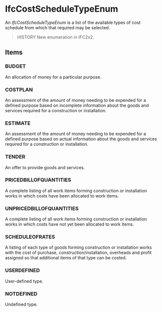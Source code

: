 # IfcCostScheduleTypeEnum

An _IfcCostScheduleTypeEnum_ is a list of the available types of cost schedule from which that required may be selected.

> HISTORY  New enumeration in IFC2x2.

## Items

### BUDGET
An allocation of money for a particular purpose.

### COSTPLAN
An assessment of the amount of money needing to be expended for a defined purpose based on incomplete information about the goods and services required for a construction or installation.

### ESTIMATE
An assessment of the amount of money needing to be expended for a defined purpose based on actual information about the goods and services required for a construction or installation.

### TENDER
An offer to provide goods and services.

### PRICEDBILLOFQUANTITIES
A complete listing of all work items forming construction or installation works in which costs have been allocated to work items.

### UNPRICEDBILLOFQUANTITIES
A complete listing of all work items forming construction or installation works in which costs have not yet been allocated to work items.

### SCHEDULEOFRATES
A listing of each type of goods forming construction or installation works with the cost of purchase, construction/installation, overheads and profit assigned so that additional items of that type can be costed.

### USERDEFINED
User-defined type.

### NOTDEFINED
Undefined type.
